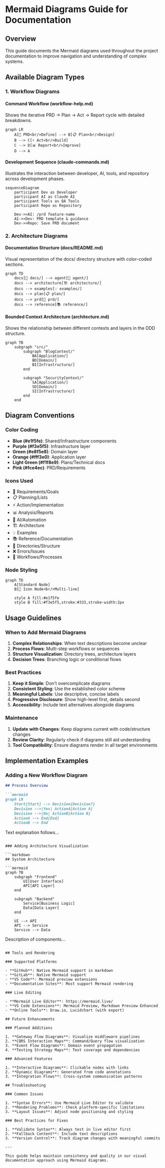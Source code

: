 # Mermaid Diagrams Guide for Documentation

## Overview

This guide documents the Mermaid diagrams used throughout the project documentation to improve navigation and understanding of complex systems.

## Available Diagram Types

### 1. Workflow Diagrams

#### Command Workflow (workflow-help.md)
Shows the iterative PRD → Plan → Act → Report cycle with detailed breakdowns.

```mermaid
graph LR
    A[🎯 PRD<br/>Define] --> B[📋 Plan<br/>Design]
    B --> C[⚡ Act<br/>Build]
    C --> D[📊 Report<br/>Improve]
    D --> A
```

#### Development Sequence (claude-commands.md)
Illustrates the interaction between developer, AI, tools, and repository across development phases.

```mermaid
sequenceDiagram
    participant Dev as Developer
    participant AI as Claude AI
    participant Tools as QA Tools
    participant Repo as Repository
    
    Dev->>AI: /prd feature-name
    AI->>Dev: PRD template & guidance
    Dev->>Repo: Save PRD document
```

### 2. Architecture Diagrams

#### Documentation Structure (docs/README.md)
Visual representation of the docs/ directory structure with color-coded sections.

```mermaid
graph TD
    docs[📁 docs/] --> agent[🤖 agent/]
    docs --> architecture[🏗️ architecture/]
    docs --> examples[💡 examples/]
    docs --> plan[📋 plan/]
    docs --> prd[🎯 prd/]
    docs --> reference[📚 reference/]
```

#### Bounded Context Architecture (architecture.md)
Shows the relationship between different contexts and layers in the DDD structure.

```mermaid
graph TB
    subgraph "src/"
        subgraph "BlogContext/"
            BA[Application/]
            BD[Domain/]
            BI[Infrastructure/]
        end
        
        subgraph "SecurityContext/"
            SA[Application/]
            SD[Domain/]
            SI[Infrastructure/]
        end
    end
```

## Diagram Conventions

### Color Coding

- **Blue (#e1f5fe)**: Shared/Infrastructure components
- **Purple (#f3e5f5)**: Infrastructure layer
- **Green (#e8f5e8)**: Domain layer  
- **Orange (#fff3e0)**: Application layer
- **Light Green (#f1f8e9)**: Plans/Technical docs
- **Pink (#fce4ec)**: PRD/Requirements

### Icons Used

- 🎯 Requirements/Goals
- 📋 Planning/Lists
- ⚡ Action/Implementation
- 📊 Analysis/Reports
- 🤖 AI/Automation
- 🏗️ Architecture
- 💡 Examples
- 📚 Reference/Documentation
- 📁 Directories/Structure
- ❌ Errors/Issues
- 🔄 Workflows/Processes

### Node Styling

```mermaid
graph TD
    A[Standard Node]
    B[🎯 Icon Node<br/>Multi-line]
    
    style A fill:#e1f5fe
    style B fill:#f3e5f5,stroke:#333,stroke-width:2px
```

## Usage Guidelines

### When to Add Mermaid Diagrams

1. **Complex Relationships**: When text descriptions become unclear
2. **Process Flows**: Multi-step workflows or sequences
3. **Structure Visualization**: Directory trees, architecture layers
4. **Decision Trees**: Branching logic or conditional flows

### Best Practices

1. **Keep it Simple**: Don't overcomplicate diagrams
2. **Consistent Styling**: Use the established color scheme
3. **Meaningful Labels**: Use descriptive, concise labels
4. **Progressive Disclosure**: Show high-level first, details second
5. **Accessibility**: Include text alternatives alongside diagrams

### Maintenance

1. **Update with Changes**: Keep diagrams current with code/structure changes
2. **Review Clarity**: Regularly check if diagrams still aid understanding
3. **Tool Compatibility**: Ensure diagrams render in all target environments

## Implementation Examples

### Adding a New Workflow Diagram

```markdown
## Process Overview

```mermaid
graph LR
    Start[Start] --> Decision{Decision?}
    Decision -->|Yes| ActionA[Action A]
    Decision -->|No| ActionB[Action B]
    ActionA --> End[End]
    ActionB --> End
```

Text explanation follows...
```

### Adding Architecture Visualization

```markdown
## System Architecture

```mermaid
graph TB
    subgraph "Frontend"
        UI[User Interface]
        API[API Layer]
    end
    
    subgraph "Backend"
        Service[Business Logic]
        Data[Data Layer]
    end
    
    UI --> API
    API --> Service
    Service --> Data
```

Description of components...
```

## Tools and Rendering

### Supported Platforms

- **GitHub**: Native Mermaid support in markdown
- **GitLab**: Native Mermaid support
- **VS Code**: Mermaid preview extensions
- **Documentation Sites**: Most support Mermaid rendering

### Live Editing

- **Mermaid Live Editor**: https://mermaid.live/
- **VS Code Extensions**: Mermaid Preview, Markdown Preview Enhanced
- **Online Tools**: Draw.io, Lucidchart (with export)

## Future Enhancements

### Planned Additions

1. **Gateway Flow Diagrams**: Visualize middleware pipelines
2. **CQRS Interaction Maps**: Command/Query flow visualization
3. **Event Flow Diagrams**: Domain event propagation
4. **Testing Strategy Maps**: Test coverage and dependencies

### Advanced Features

1. **Interactive Diagrams**: Clickable nodes with links
2. **Dynamic Diagrams**: Generated from code annotations
3. **Integration Flows**: Cross-system communication patterns

## Troubleshooting

### Common Issues

1. **Syntax Errors**: Use Mermaid Live Editor to validate
2. **Rendering Problems**: Check platform-specific limitations
3. **Layout Issues**: Adjust node positioning and styling

### Best Practices for Fixes

1. **Validate Syntax**: Always test in live editor first
2. **Fallback Content**: Include text descriptions
3. **Version Control**: Track diagram changes with meaningful commits

---

This guide helps maintain consistency and quality in our visual documentation approach using Mermaid diagrams.